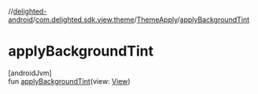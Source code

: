 //[delighted-android](../../../index.md)/[com.delighted.sdk.view.theme](../index.md)/[ThemeApply](index.md)/[applyBackgroundTint](apply-background-tint.md)

# applyBackgroundTint

[androidJvm]\
fun [applyBackgroundTint](apply-background-tint.md)(view: [View](https://developer.android.com/reference/kotlin/android/view/View.html))
